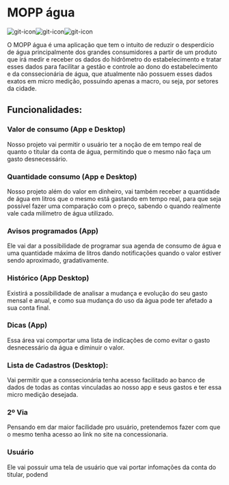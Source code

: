 # MOPP água
![git-icon](https://img.icons8.com/cotton/2x/plumbing.png)![git-icon]()![git-icon]()

  O MOPP água é uma aplicação que tem o intuito de reduzir o desperdício de água principalmente dos grandes consumidores a partir de um produto que irá medir e receber os dados do hidrômetro do estabelecimento e tratar esses dados para facilitar a gestão e controle ao dono do estabelecimento e da conssecionária de água, que atualmente não possuem esses dados exatos em micro medição, possuindo apenas a macro, ou seja, por setores da cidade. 

## Funcionalidades:

### Valor de consumo (App e Desktop)

  Nosso projeto vai permitir o usuário ter a noção de em tempo real de quanto o titular da conta de água, permitindo que o mesmo não faça um gasto desnecessário.
  
### Quantidade consumo (App e Desktop)
  Nosso projeto além do valor em dinheiro, vai também receber a quantidade de água em litros que o mesmo está gastando em tempo real, para que seja possível fazer uma comparação com o preço, sabendo o quando realmente vale cada milímetro de água utilizado.

### Avisos programados (App)
  Ele vai dar a possibilidade de programar sua agenda de consumo de água e uma quantidade máxima de litros dando notificações quando o valor estiver sendo aproximado, gradativamente.
  
### Histórico (App Desktop)
  Existirá a possibilidade de analisar a mudança e evolução do seu gasto mensal e anual, e como sua mudança do uso da água pode ter afetado a sua conta final.
  
### Dicas (App)
  Essa área vai comportar uma lista de indicações de como evitar o gasto desnecessário da água e diminuir o valor.
  
### Lista de Cadastros (Desktop):
Vai permitir que a conssecionária tenha acesso facilitado ao banco de dados de todas as contas vinculadas ao nosso app e seus gastos e ter essa micro medição desejada. 

### 2º Via
  Pensando em dar maior facilidade pro usuário, pretendemos fazer com que o mesmo tenha acesso ao link no site na concessionaria.
  
### Usuário
  Ele vai possuir uma tela de usuário que vai portar infomações da conta do titular, podend
